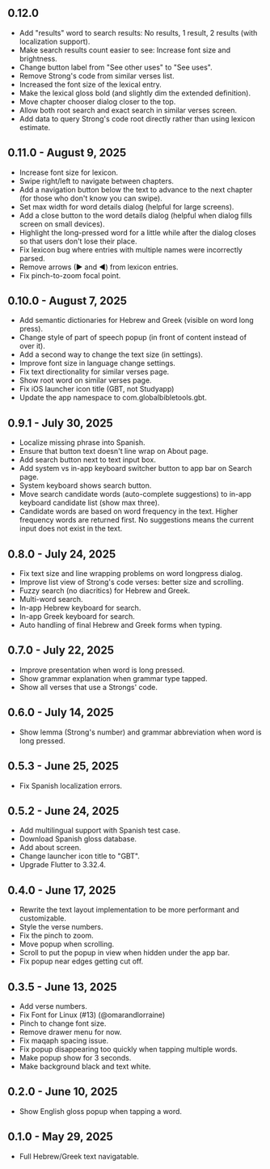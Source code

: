 ## 0.12.0

- Add "results" word to search results: No results, 1 result, 2 results (with localization support).
- Make search results count easier to see: Increase font size and brightness.
- Change button label from "See other uses" to "See uses".
- Remove Strong's code from similar verses list.
- Increased the font size of the lexical entry.
- Make the lexical gloss bold (and slightly dim the extended definition).
- Move chapter chooser dialog closer to the top.
- Allow both root search and exact search in similar verses screen.
- Add data to query Strong's code root directly rather than using lexicon estimate.

## 0.11.0 - August 9, 2025

- Increase font size for lexicon.
- Swipe right/left to navigate between chapters.
- Add a navigation button below the text to advance to the next chapter (for those who don't know you can swipe).
- Set max width for word details dialog (helpful for large screens).
- Add a close button to the word details dialog (helpful when dialog fills screen on small devices).
- Highlight the long-pressed word for a little while after the dialog closes so that users don't lose their place.
- Fix lexicon bug where entries with multiple names were incorrectly parsed.
- Remove arrows (► and ◄) from lexicon entries.
- Fix pinch-to-zoom focal point.

## 0.10.0 - August 7, 2025

- Add semantic dictionaries for Hebrew and Greek (visible on word long press).
- Change style of part of speech popup (in front of content instead of over it).
- Add a second way to change the text size (in settings).
- Improve font size in language change settings.
- Fix text directionality for similar verses page.
- Show root word on similar verses page.
- Fix iOS launcher icon title (GBT, not Studyapp)
- Update the app namespace to com.globalbibletools.gbt.

## 0.9.1 - July 30, 2025

- Localize missing phrase into Spanish.
- Ensure that button text doesn't line wrap on About page.
- Add search button next to text input box.
- Add system vs in-app keyboard switcher button to app bar on Search page.
- System keyboard shows search button.
- Move search candidate words (auto-complete suggestions) to in-app keyboard candidate list (show max three).
- Candidate words are based on word frequency in the text. Higher frequency words are returned first. No suggestions means the current input does not exist in the text.

## 0.8.0 - July 24, 2025

- Fix text size and line wrapping problems on word longpress dialog.
- Improve list view of Strong's code verses: better size and scrolling.
- Fuzzy search (no diacritics) for Hebrew and Greek.
- Multi-word search.
- In-app Hebrew keyboard for search.
- In-app Greek keyboard for search.
- Auto handling of final Hebrew and Greek forms when typing.

## 0.7.0 - July 22, 2025

- Improve presentation when word is long pressed.
- Show grammar explanation when grammar type tapped.
- Show all verses that use a Strongs' code.

## 0.6.0 - July 14, 2025

- Show lemma (Strong's number) and grammar abbreviation when word is long pressed.

## 0.5.3 - June 25, 2025

- Fix Spanish localization errors.

## 0.5.2 - June 24, 2025

- Add multilingual support with Spanish test case.
- Download Spanish gloss database.
- Add about screen.
- Change launcher icon title to "GBT".
- Upgrade Flutter to 3.32.4.

## 0.4.0 - June 17, 2025

- Rewrite the text layout implementation to be more performant and customizable.
- Style the verse numbers.
- Fix the pinch to zoom.
- Move popup when scrolling.
- Scroll to put the popup in view when hidden under the app bar.
- Fix popup near edges getting cut off.

## 0.3.5 - June 13, 2025

- Add verse numbers.
- Fix Font for Linux (#13) (@omarandlorraine)
- Pinch to change font size.
- Remove drawer menu for now.
- Fix maqaph spacing issue.
- Fix popup disappearing too quickly when tapping multiple words.
- Make popup show for 3 seconds.
- Make background black and text white.

## 0.2.0 - June 10, 2025

- Show English gloss popup when tapping a word.

## 0.1.0 - May 29, 2025

- Full Hebrew/Greek text navigatable.
